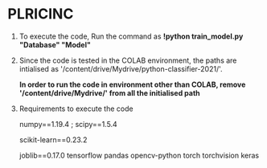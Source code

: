 # PLRICINC

1. To execute the code, Run the command as
   **!python train_model.py "Database" "Model"**
    
2. Since the code is tested in the COLAB environment, the paths are intialised as '/content/drive/Mydrive/python-classifier-2021/'.

   **In order to run the code in environment other than COLAB, remove '/content/drive/Mydrive/' from all the initialised path**
   
3. Requirements to execute the code
    
    numpy==1.19.4 ;  scipy==1.5.4
    
    scikit-learn==0.23.2
    
   joblib==0.17.0
    tensorflow
    pandas
    opencv-python
    torch
    torchvision
    keras
 
